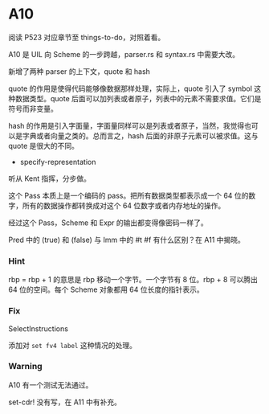 # A10

阅读 P523 对应章节至  things-to-do，对照着看。


A10 是 UIL 向 Scheme 的一步跨越，parser.rs 和 syntax.rs 中需要大改。

新增了两种 parser 的上下文，quote 和 hash

quote 的作用是使得代码能够像数据那样处理，实际上，quote 引入了 symbol 这种数据类型。quote 后面可以加列表或者原子，列表中的元素不需要求值。它们是符号而非变量。

hash 的作用是引入字面量，字面量同样可以是列表或者原子，当然，我觉得也可以是字典或者向量之类的。总而言之，hash 后面的非原子元素可以被求值。这与 quote 是很大的不同。

+ specify-representation

听从 Kent 指挥，分步做。

这个 Pass 本质上是一个编码的 pass。把所有数据类型都表示成一个 64 位的数字，所有的数据操作都转换成对这个 64 位数字或者内存地址的操作。

经过这个 Pass，Scheme 和 Expr 的输出都变得像密码一样了。


Pred 中的 (true) 和 (false) 与 Imm 中的 #t #f 有什么区别？在 A11 中揭晓。



### Hint

rbp = rbp + 1 的意思是 rbp 移动一个字节。一个字节有 8 位。rbp + 8 可以腾出 64 位的空间。每个 Scheme 对象都用 64 位长度的指针表示。


### Fix

SelectInstructions

添加对 `set fv4 label` 这种情况的处理。


### Warning

A10 有一个测试无法通过。

set-cdr! 没有写，在 A11 中有补充。